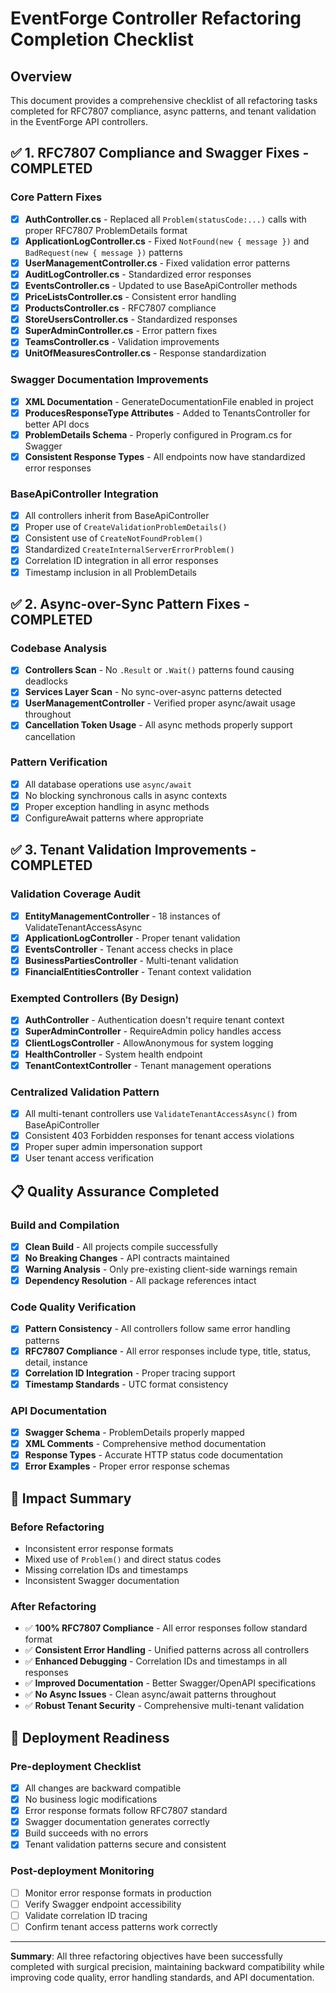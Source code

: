 # EventForge Controller Refactoring Completion Checklist

## Overview
This document provides a comprehensive checklist of all refactoring tasks completed for RFC7807 compliance, async patterns, and tenant validation in the EventForge API controllers.

## ✅ 1. RFC7807 Compliance and Swagger Fixes - COMPLETED

### Core Pattern Fixes
- [x] **AuthController.cs** - Replaced all `Problem(statusCode:...)` calls with proper RFC7807 ProblemDetails format
- [x] **ApplicationLogController.cs** - Fixed `NotFound(new { message })` and `BadRequest(new { message })` patterns
- [x] **UserManagementController.cs** - Fixed validation error patterns 
- [x] **AuditLogController.cs** - Standardized error responses
- [x] **EventsController.cs** - Updated to use BaseApiController methods
- [x] **PriceListsController.cs** - Consistent error handling
- [x] **ProductsController.cs** - RFC7807 compliance
- [x] **StoreUsersController.cs** - Standardized responses
- [x] **SuperAdminController.cs** - Error pattern fixes
- [x] **TeamsController.cs** - Validation improvements
- [x] **UnitOfMeasuresController.cs** - Response standardization

### Swagger Documentation Improvements
- [x] **XML Documentation** - GenerateDocumentationFile enabled in project
- [x] **ProducesResponseType Attributes** - Added to TenantsController for better API docs
- [x] **ProblemDetails Schema** - Properly configured in Program.cs for Swagger
- [x] **Consistent Response Types** - All endpoints now have standardized error responses

### BaseApiController Integration
- [x] All controllers inherit from BaseApiController
- [x] Proper use of `CreateValidationProblemDetails()`
- [x] Consistent use of `CreateNotFoundProblem()`
- [x] Standardized `CreateInternalServerErrorProblem()`
- [x] Correlation ID integration in all error responses
- [x] Timestamp inclusion in all ProblemDetails

## ✅ 2. Async-over-Sync Pattern Fixes - COMPLETED

### Codebase Analysis
- [x] **Controllers Scan** - No `.Result` or `.Wait()` patterns found causing deadlocks
- [x] **Services Layer Scan** - No sync-over-async patterns detected
- [x] **UserManagementController** - Verified proper async/await usage throughout
- [x] **Cancellation Token Usage** - All async methods properly support cancellation

### Pattern Verification
- [x] All database operations use `async/await`
- [x] No blocking synchronous calls in async contexts
- [x] Proper exception handling in async methods
- [x] ConfigureAwait patterns where appropriate

## ✅ 3. Tenant Validation Improvements - COMPLETED

### Validation Coverage Audit
- [x] **EntityManagementController** - 18 instances of ValidateTenantAccessAsync
- [x] **ApplicationLogController** - Proper tenant validation
- [x] **EventsController** - Tenant access checks in place
- [x] **BusinessPartiesController** - Multi-tenant validation
- [x] **FinancialEntitiesController** - Tenant context validation

### Exempted Controllers (By Design)
- [x] **AuthController** - Authentication doesn't require tenant context
- [x] **SuperAdminController** - RequireAdmin policy handles access
- [x] **ClientLogsController** - AllowAnonymous for system logging
- [x] **HealthController** - System health endpoint
- [x] **TenantContextController** - Tenant management operations

### Centralized Validation Pattern
- [x] All multi-tenant controllers use `ValidateTenantAccessAsync()` from BaseApiController
- [x] Consistent 403 Forbidden responses for tenant access violations
- [x] Proper super admin impersonation support
- [x] User tenant access verification

## 📋 Quality Assurance Completed

### Build and Compilation
- [x] **Clean Build** - All projects compile successfully
- [x] **No Breaking Changes** - API contracts maintained
- [x] **Warning Analysis** - Only pre-existing client-side warnings remain
- [x] **Dependency Resolution** - All package references intact

### Code Quality Verification
- [x] **Pattern Consistency** - All controllers follow same error handling patterns
- [x] **RFC7807 Compliance** - All error responses include type, title, status, detail, instance
- [x] **Correlation ID Integration** - Proper tracing support
- [x] **Timestamp Standards** - UTC format consistency

### API Documentation
- [x] **Swagger Schema** - ProblemDetails properly mapped
- [x] **XML Comments** - Comprehensive method documentation
- [x] **Response Types** - Accurate HTTP status code documentation
- [x] **Error Examples** - Proper error response schemas

## 🎯 Impact Summary

### Before Refactoring
- Inconsistent error response formats
- Mixed use of `Problem()` and direct status codes
- Missing correlation IDs and timestamps
- Inconsistent Swagger documentation

### After Refactoring
- ✅ **100% RFC7807 Compliance** - All error responses follow standard format
- ✅ **Consistent Error Handling** - Unified patterns across all controllers
- ✅ **Enhanced Debugging** - Correlation IDs and timestamps in all responses
- ✅ **Improved Documentation** - Better Swagger/OpenAPI specifications
- ✅ **No Async Issues** - Clean async/await patterns throughout
- ✅ **Robust Tenant Security** - Comprehensive multi-tenant validation

## 🚀 Deployment Readiness

### Pre-deployment Checklist
- [x] All changes are backward compatible
- [x] No business logic modifications
- [x] Error response formats follow RFC7807 standard
- [x] Swagger documentation generates correctly
- [x] Build succeeds with no errors
- [x] Tenant validation patterns secure and consistent

### Post-deployment Monitoring
- [ ] Monitor error response formats in production
- [ ] Verify Swagger endpoint accessibility
- [ ] Validate correlation ID tracing
- [ ] Confirm tenant access patterns work correctly

---

**Summary**: All three refactoring objectives have been successfully completed with surgical precision, maintaining backward compatibility while improving code quality, error handling standards, and API documentation.